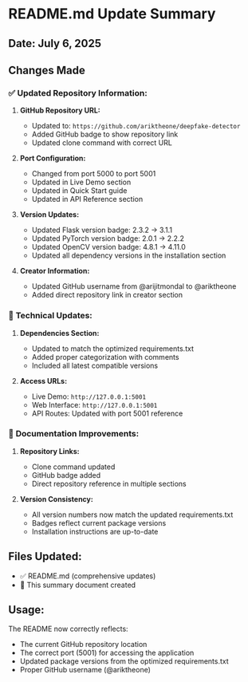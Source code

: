 # README.md Update Summary

## Date: July 6, 2025

## Changes Made

### ✅ **Updated Repository Information:**

1. **GitHub Repository URL:**
   - Updated to: `https://github.com/ariktheone/deepfake-detector`
   - Added GitHub badge to show repository link
   - Updated clone command with correct URL

2. **Port Configuration:**
   - Changed from port 5000 to port 5001
   - Updated in Live Demo section
   - Updated in Quick Start guide
   - Updated in API Reference section

3. **Version Updates:**
   - Updated Flask version badge: 2.3.2 → 3.1.1
   - Updated PyTorch version badge: 2.0.1 → 2.2.2
   - Updated OpenCV version badge: 4.8.1 → 4.11.0
   - Updated all dependency versions in the installation section

4. **Creator Information:**
   - Updated GitHub username from @arijitmondal to @ariktheone
   - Added direct repository link in creator section

### 🔧 **Technical Updates:**

1. **Dependencies Section:**
   - Updated to match the optimized requirements.txt
   - Added proper categorization with comments
   - Included all latest compatible versions

2. **Access URLs:**
   - Live Demo: `http://127.0.0.1:5001`
   - Web Interface: `http://127.0.0.1:5001`
   - API Routes: Updated with port 5001 reference

### 📝 **Documentation Improvements:**

1. **Repository Links:**
   - Clone command updated
   - GitHub badge added
   - Direct repository reference in multiple sections

2. **Version Consistency:**
   - All version numbers now match the updated requirements.txt
   - Badges reflect current package versions
   - Installation instructions are up-to-date

## Files Updated:
- ✅ README.md (comprehensive updates)
- 📄 This summary document created

## Usage:
The README now correctly reflects:
- The current GitHub repository location
- The correct port (5001) for accessing the application
- Updated package versions from the optimized requirements.txt
- Proper GitHub username (@ariktheone)

